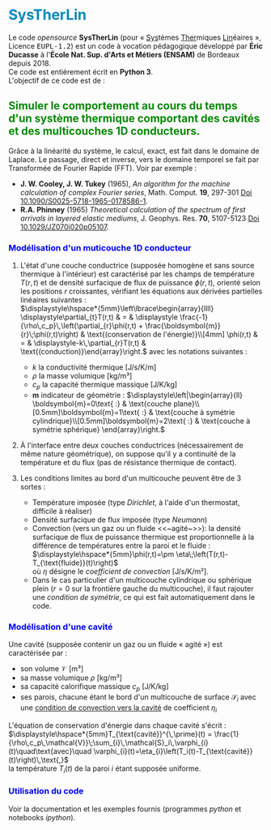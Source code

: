 
# <span style="color:#0088BB"> <b>SysTherLin</b> </span>

Le code  <i>opensource</i> <b>SysTherLin</b> (pour « <u>Sys</u>tèmes <u>Ther</u>miques <u>Lin</u>éaires », Licence <tt>EUPL-1.2</tt>) est un code à vocation pédagogique développé par <b>Éric Ducasse</b> à l'<b>École Nat. Sup. d'Arts et Métiers (ENSAM)</b> de Bordeaux depuis 2018.<br>
Ce code est entièrement écrit en <b>Python 3</b>.<br>
L'objectif de ce code est de :

## <span style="color:#008800"> <b>Simuler le comportement au cours du temps d'un système thermique comportant des cavités et des multicouches 1D conducteurs.</b> </span>

Grâce à la linéarité du système, le calcul, exact, est fait dans le domaine de Laplace. Le passage, direct et inverse, vers le domaine temporel se fait par Transformée de Fourier Rapide (FFT). Voir par exemple :

- <b>J. W. Cooley, J. W. Tukey</b> (1965), <i>An algorithm for the machine calculation of complex Fourier series</i>, Math. Comput. <b>19</b>, 297-301 [Doi 10.1090/S0025-5718-1965-0178586-1](https://dx.doi.org/10.1090/S0025-5718-1965-0178586-1).
- <b>R.A. Phinney</b> (1965) <i>Theoretical calculation of the spectrum of first arrivals in layered elastic mediums</i>, J. Geophys. Res. <b>70</b>, 5107-5123 [Doi 10.1029/JZ070i020p05107](https://dx.doi.org/10.1029/JZ070i020p05107).
<!-- end of the list -->

### <span style="color:#0000FF"> <b>Modélisation d'un muticouche 1D conducteur</b></span>

1. L'état d'une couche conductrice (supposée homogène et sans source thermique à l'intérieur) est caractérisé par les champs de température $T(r,t)$ et de densité surfacique de flux de puissance $\phi(r,t)$, orienté selon les positions $r$ croissantes, vérifiant les équations aux dérivées  partielles linéaires suivantes :<br> $\displaystyle\hspace*{5mm}\left\lbrace\begin{array}{llll} \displaystyle\partial_{t}T(r,t) & = & \displaystyle \frac{-1}{\rho\,c_p}\,\left(\partial_{r}\phi(r,t) + \frac{\boldsymbol{m}}{r}\;\phi(r,t)\right) & \text{(conservation de l'énergie)}\\[4mm] \phi(r,t) & = & \displaystyle-k\,\partial_{r}T(r,t) & \text{(conduction)}\end{array}\right.$ avec les notations suivantes :
    - $k$ la conductivité thermique [J/s/K/m]
    - $\rho$ la masse volumique [kg/m³]
    - $c_p$ la capacité thermique massique [J/K/kg]
    - $\boldsymbol{m}$ indicateur de géométrie : $\displaystyle\left|\begin{array}{ll} \boldsymbol{m}=0\text{ :} & \text{couche plane}\\[0.5mm]\boldsymbol{m}=1\text{ :} & \text{couche à symétrie cylindrique}\\[0.5mm]\boldsymbol{m}=2\text{ :} & \text{couche à symétrie sphérique} \end{array}\right.$

1. À l'interface entre deux couches conductrices (nécessairement de même nature géométrique), on suppose qu'il y a continuité de la température et du flux (pas de résistance thermique de contact).
1. Les conditions limites au bord d'un multicouche peuvent être de 3 sortes :

    - Température imposée (type <i>Dirichlet</i>, à l'aide d'un thermostat, difficile à réaliser)
    - Densité surfacique de flux imposée (type <i>Neumann</i>)
    - Convection (vers un gaz ou un fluide <<~agité~>>): la densité surfacique de flux de puissance thermique est proportionnelle à la différence de températures entre la paroi et le fluide :<br> $\displaystyle\hspace*{5mm}\phi(r,t)=\pm \eta\;\left(T(r,t)-T_{\text{fluide}}(t)\right)$<br>où $\eta$ désigne le <i>coefficient de convection</i> [J/s/K/m²].
    - Dans le cas particulier d'un multicouche cylindrique ou sphérique plein ($r=0$ sur la frontière gauche du multicouche), il faut rajouter une <i>condition de symétrie</i>,  ce qui est fait automatiquement dans le code.
<!-- end of the list -->

### <span style="color:#0000FF"> <b>Modélisation d'une cavité</b></span>

Une cavité (supposée contenir un gaz ou un fluide « agité ») est caractérisée par :

- son volume $\mathcal{V}$ [m³]
- sa masse volumique $\rho$ [kg/m³]
- sa capacité calorifique massique $c_p$ [J/K/kg]
- ses parois, chacune étant le bord d'un multicouche de surface $\mathcal{S}_i$ avec une <u>condition de convection vers la cavité</u>  de coefficient $\eta_i$

L'équation de conservation d'énergie dans chaque cavité s'écrit :<br>$\displaystyle\hspace*{5mm}T_{\text{cavité}}^{\,\prime}(t) = \frac{1}{\rho\,c_p\,\mathcal{V}}\;\sum_{i}\,\mathcal{S}_i\,\varphi_{i}(t)\quad\text{avec}\quad \varphi_{i}(t)=\eta_{i}\left(T_i(t)-T_{\text{cavité}}(t)\right)\,\text{,}$<br>la température $T_i(t)$ de la paroi $i$ étant supposée uniforme.

### <span style="color:#0000FF"> <b>Utilisation du code</b></span>

Voir la documentation et les exemples fournis (programmes <i>python</i> et notebooks <i>ipython</i>).
